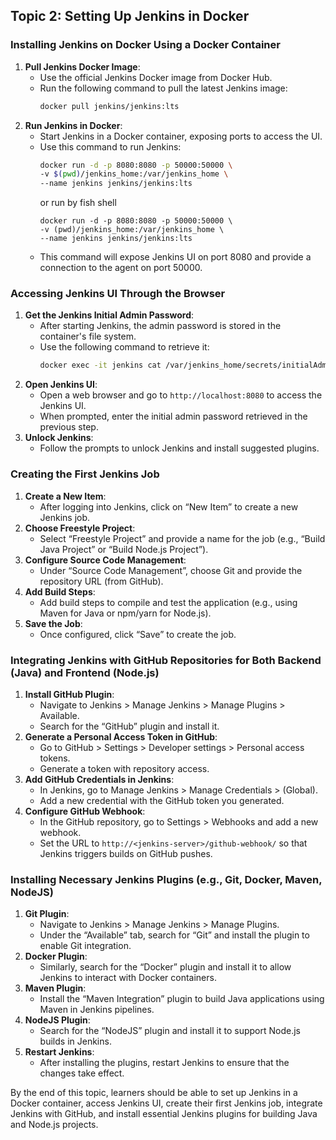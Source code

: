 ## Topic 2: Setting Up Jenkins in Docker

### Installing Jenkins on Docker Using a Docker Container

1. **Pull Jenkins Docker Image**:
   - Use the official Jenkins Docker image from Docker Hub.
   - Run the following command to pull the latest Jenkins image:
     ```bash
     docker pull jenkins/jenkins:lts
     ```
2. **Run Jenkins in Docker**:
   - Start Jenkins in a Docker container, exposing ports to access the UI.
   - Use this command to run Jenkins:
     ```bash
     docker run -d -p 8080:8080 -p 50000:50000 \
     -v $(pwd)/jenkins_home:/var/jenkins_home \
     --name jenkins jenkins/jenkins:lts
     ```
        or run by fish shell
     ```fish
     docker run -d -p 8080:8080 -p 50000:50000 \
     -v (pwd)/jenkins_home:/var/jenkins_home \
     --name jenkins jenkins/jenkins:lts

     ```
   - This command will expose Jenkins UI on port 8080 and provide a connection to the agent on port 50000.

### Accessing Jenkins UI Through the Browser

1. **Get the Jenkins Initial Admin Password**:
   - After starting Jenkins, the admin password is stored in the container's file system.
   - Use the following command to retrieve it:
     ```bash
     docker exec -it jenkins cat /var/jenkins_home/secrets/initialAdminPassword
     ```
2. **Open Jenkins UI**:
   - Open a web browser and go to `http://localhost:8080` to access the Jenkins UI.
   - When prompted, enter the initial admin password retrieved in the previous step.
3. **Unlock Jenkins**:
   - Follow the prompts to unlock Jenkins and install suggested plugins.

### Creating the First Jenkins Job

1. **Create a New Item**:
   - After logging into Jenkins, click on “New Item” to create a new Jenkins job.
2. **Choose Freestyle Project**:
   - Select “Freestyle Project” and provide a name for the job (e.g., “Build Java Project” or “Build Node.js Project”).
3. **Configure Source Code Management**:
   - Under “Source Code Management”, choose Git and provide the repository URL (from GitHub).
4. **Add Build Steps**:
   - Add build steps to compile and test the application (e.g., using Maven for Java or npm/yarn for Node.js).
5. **Save the Job**:
   - Once configured, click “Save” to create the job.

### Integrating Jenkins with GitHub Repositories for Both Backend (Java) and Frontend (Node.js)

1. **Install GitHub Plugin**:
   - Navigate to Jenkins > Manage Jenkins > Manage Plugins > Available.
   - Search for the “GitHub” plugin and install it.
2. **Generate a Personal Access Token in GitHub**:
   - Go to GitHub > Settings > Developer settings > Personal access tokens.
   - Generate a token with repository access.
3. **Add GitHub Credentials in Jenkins**:
   - In Jenkins, go to Manage Jenkins > Manage Credentials > (Global).
   - Add a new credential with the GitHub token you generated.
4. **Configure GitHub Webhook**:
   - In the GitHub repository, go to Settings > Webhooks and add a new webhook.
   - Set the URL to `http://<jenkins-server>/github-webhook/` so that Jenkins triggers builds on GitHub pushes.

### Installing Necessary Jenkins Plugins (e.g., Git, Docker, Maven, NodeJS)

1. **Git Plugin**:
   - Navigate to Jenkins > Manage Jenkins > Manage Plugins.
   - Under the “Available” tab, search for “Git” and install the plugin to enable Git integration.
2. **Docker Plugin**:
   - Similarly, search for the “Docker” plugin and install it to allow Jenkins to interact with Docker containers.
3. **Maven Plugin**:
   - Install the “Maven Integration” plugin to build Java applications using Maven in Jenkins pipelines.
4. **NodeJS Plugin**:
   - Search for the “NodeJS” plugin and install it to support Node.js builds in Jenkins.
5. **Restart Jenkins**:
   - After installing the plugins, restart Jenkins to ensure that the changes take effect.

By the end of this topic, learners should be able to set up Jenkins in a Docker container, access Jenkins UI, create their first Jenkins job, integrate Jenkins with GitHub, and install essential Jenkins plugins for building Java and Node.js projects.
